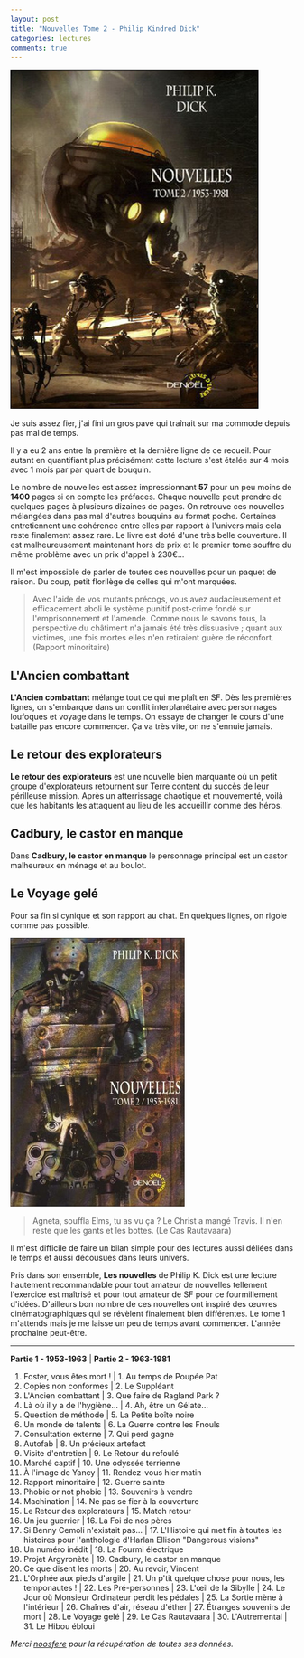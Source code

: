 ```yaml
---
layout: post
title: "Nouvelles Tome 2 - Philip Kindred Dick"
categories: lectures
comments: true
---
```


![Denoël](https://github.com/homeostasie/bouquins/raw/master/_pics/lv/dick_philip-kindred/nvl-2-1.jpg) 

Je suis assez fier, j'ai fini un gros pavé qui traînait sur ma commode depuis pas mal de temps.

Il y a eu 2 ans entre la première et la dernière ligne de ce recueil. Pour autant en quantifiant plus précisément cette lecture s'est étalée sur 4 mois avec 1 mois par par quart de bouquin.

Le nombre de nouvelles est assez impressionnant **57** pour un peu moins de **1400** pages si on compte les préfaces. Chaque nouvelle peut prendre de quelques pages à plusieurs dizaines de pages. On retrouve ces nouvelles mélangées dans pas mal d'autres bouquins au format poche. Certaines entretiennent une cohérence entre elles par rapport à l'univers mais cela reste finalement assez rare. Le livre est doté d'une très belle couverture. Il est malheureusement maintenant hors de prix et le premier tome souffre du même problème avec un prix d'appel à 230€...

Il m'est impossible de parler de toutes ces nouvelles pour un paquet de raison. Du coup, petit florilège de celles qui m'ont marquées.

> Avec l'aide de vos mutants précogs, vous avez audacieusement et efficacement aboli le système punitif post-crime fondé sur l'emprisonnement et l'amende. Comme nous le savons tous, la perspective du châtiment n'a jamais été très dissuasive ; quant aux victimes, une fois mortes elles n'en retiraient guère de réconfort. (Rapport minoritaire)

## L'Ancien combattant

**L'Ancien combattant** mélange tout ce qui me plaît en SF. Dès les premières lignes, on s'embarque dans un conflit interplanétaire avec personnages loufoques et voyage dans le temps. On essaye de changer le cours d'une bataille pas encore commencer. Ça va très vite, on ne s'ennuie jamais. 

## Le retour des explorateurs

**Le retour des explorateurs** est une nouvelle bien marquante où un petit groupe d'explorateurs retournent sur Terre content du succès de leur périlleuse mission. Après un atterrissage chaotique et mouvementé, voilà que les habitants les attaquent au lieu de les accueillir comme des héros.

## Cadbury, le castor en manque

Dans **Cadbury, le castor en manque** le personnage principal est un castor malheureux en ménage et au boulot. 

## Le Voyage gelé 

Pour sa fin si cynique et son rapport au chat. En quelques lignes, on rigole comme pas possible.

![Denoël](https://github.com/homeostasie/bouquins/raw/master/_pics/lv/dick_philip-kindred/nvl-2-2.jpg) 

> Agneta, souffla Elms, tu as vu ça ? Le Christ a mangé Travis. Il n'en reste que les gants et les bottes. (Le Cas Rautavaara)


Il m'est difficile de faire un bilan simple pour des lectures aussi déliées dans le temps et aussi décousues dans leurs univers. 

Pris dans son ensemble, **Les nouvelles** de Philip K. Dick est une lecture hautement recommandable pour tout amateur de nouvelles tellement l'exercice est maîtrisé et pour tout amateur de SF pour ce fourmillement d'idées. D'ailleurs bon nombre de ces nouvelles ont inspiré des œuvres cinématographiques qui se révèlent finalement bien différentes. Le tome 1 m'attends mais je me laisse un peu de temps avant commencer. L'année prochaine peut-être.

-------------------------------------------

**Partie 1 - 1953-1963**   | **Partie 2 - 1963-1981**
1. Foster, vous êtes mort !   | 1. Au temps de Poupée Pat
2. Copies non conformes   | 2. Le Suppléant
3. L'Ancien combattant   | 3. Que faire de Ragland Park ?
4. Là où il y a de l'hygiène...  | 4. Ah, être un Gélate...
5. Question de méthode   | 5. La Petite boîte noire
6. Un monde de talents   | 6. La Guerre contre les Fnouls
7. Consultation externe   | 7. Qui perd gagne
8. Autofab     | 8. Un précieux artefact
9. Visite d'entretien    | 9. Le Retour du refoulé
10. Marché captif    | 10. Une odyssée terrienne
11. À l'image de Yancy   | 11. Rendez-vous hier matin
12. Rapport minoritaire   | 12. Guerre sainte
13. Phobie or not phobie   | 13. Souvenirs à vendre
14. Machination     | 14. Ne pas se fier à la couverture
15. Le Retour des explorateurs  | 15. Match retour
16. Un jeu guerrier    | 16. La Foi de nos pères
17. Si Benny Cemoli n'existait pas... | 17. L'Histoire qui met fin à toutes les histoires pour l'anthologie d'Harlan Ellison "Dangerous visions"
18. Un numéro inédit   | 18. La Fourmi électrique
19. Projet Argyronète    | 19. Cadbury, le castor en manque
20. Ce que disent les morts   | 20. Au revoir, Vincent
21. L'Orphée aux pieds d'argile  | 21. Un p'tit quelque chose pour nous, les temponautes !
       | 22. Les Pré-personnes
       | 23. L'œil de la Sibylle
       | 24. Le Jour où Monsieur Ordinateur perdit les pédales
       | 25. La Sortie mène à l'intérieur
       | 26. Chaînes d'air, réseau d'éther 
       | 27. Étranges souvenirs de mort
       | 28. Le Voyage gelé 
       | 29. Le Cas Rautavaara
       | 30. L'Autremental
       | 31. Le Hibou ébloui

*Merci [noosfere](http://www.noosfere.org/icarus/livres/niourf.asp?numlivre=2146567121) pour la récupération de toutes ses données.*

